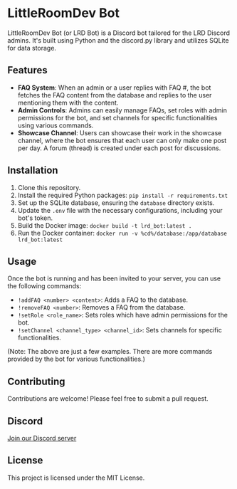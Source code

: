 # LittleRoomDev Bot

LittleRoomDev Bot (or LRD Bot) is a Discord bot tailored for the LRD Discord admins. It's built using Python and the discord.py library and utilizes SQLite for data storage.

## Features

- **FAQ System**: When an admin or a user replies with FAQ #<number>, the bot fetches the FAQ content from the database and replies to the user mentioning them with the content.
- **Admin Controls**: Admins can easily manage FAQs, set roles with admin permissions for the bot, and set channels for specific functionalities using various commands.
- **Showcase Channel**: Users can showcase their work in the showcase channel, where the bot ensures that each user can only make one post per day. A forum (thread) is created under each post for discussions.

## Installation

1. Clone this repository.
2. Install the required Python packages: `pip install -r requirements.txt`
3. Set up the SQLite database, ensuring the `database` directory exists.
4. Update the `.env` file with the necessary configurations, including your bot's token.
5. Build the Docker image: `docker build -t lrd_bot:latest .`
6. Run the Docker container: `docker run -v %cd%/database:/app/database lrd_bot:latest`

## Usage

Once the bot is running and has been invited to your server, you can use the following commands:

- `!addFAQ <number> <content>`: Adds a FAQ to the database.
- `!removeFAQ <number>`: Removes a FAQ from the database.
- `!setRole <role_name>`: Sets roles which have admin permissions for the bot.
- `!setChannel <channel_type> <channel_id>`: Sets channels for specific functionalities.

(Note: The above are just a few examples. There are more commands provided by the bot for various functionalities.)

## Contributing

Contributions are welcome! Please feel free to submit a pull request.

## Discord

[Join our Discord server](https://discord.gg/CmrFZgZVEE)

## License

This project is licensed under the MIT License.

